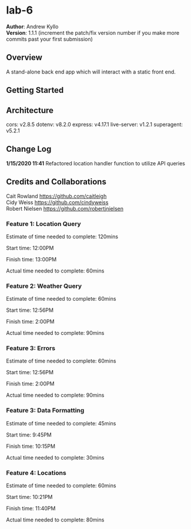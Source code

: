 # lab-6  

**Author**: Andrew Kyllo  
**Version**: 1.1.1 (increment the patch/fix version number if you make more commits past your first submission)

## Overview
A stand-alone back end app which will interact with a static front end.

## Getting Started
<!-- What are the steps that a user must take in order to build this app on their own machine and get it running? -->

## Architecture
cors: v2.8.5
dotenv: v8.2.0
express: v4.17.1
live-server: v1.2.1
superagent: v5.2.1

## Change Log

**1/15/2020 11:41** Refactored location handler function to utilize API queries 

## Credits and Collaborations
Cait Rowland      https://github.com/caitleigh  
Cidy Weiss        https://github.com/cindyweiss  
Robert Nielsen    https://github.com/robertjnielsen


### Feature 1: Location Query

Estimate of time needed to complete: 120mins  

Start time: 12:00PM    

Finish time: 13:00PM  

Actual time needed to complete: 60mins  

### Feature 2: Weather Query

Estimate of time needed to complete: 60mins  

Start time: 12:56PM    

Finish time: 2:00PM  

Actual time needed to complete: 90mins  

### Feature 3: Errors

Estimate of time needed to complete: 60mins  

Start time: 12:56PM  

Finish time: 2:00PM  

Actual time needed to complete: 90mins  

### Feature 3: Data Formatting

Estimate of time needed to complete: 45mins  

Start time: 9:45PM  

Finish time: 10:15PM  

Actual time needed to complete: 30mins  

### Feature 4: Locations

Estimate of time needed to complete: 60mins  

Start time: 10:21PM  

Finish time: 11:40PM  

Actual time needed to complete: 80mins 